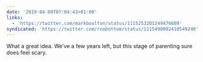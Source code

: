 ```yaml
---
date: '2019-04-09T07:04:43+01:00'
links:
  - 'https://twitter.com/markboulton/status/1115253201249476609'
syndicated: 'https://twitter.com/roobottom/status/1115498002410549248'
---
```

What a great idea. We’ve a few years left, but this stage of parenting sure does feel scary. 

